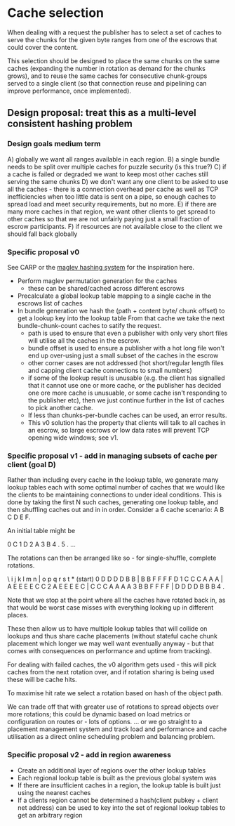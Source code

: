 # Cache selection

When dealing with a request the publisher has to select a set of caches to serve
the chunks for the given byte ranges from one of the escrows that could cover
the content.

This selection should be designed to place the same chunks on the same caches
(expanding the number in rotation as demand for the chunks grows), and to reuse
the same caches for consecutive chunk-groups served to a single client (so that
connection reuse and pipelining can improve performance, once implemented).

## Design proposal: treat this as a multi-level consistent hashing problem

### Design goals medium term

A) globally we want all ranges available in each region.
B) a single bundle needs to be split over multiple caches for puzzle security (is this true?)
C) if a cache is failed or degraded we want to keep most other caches still serving the same chunks
D) we don't want any one client to be asked to use all the caches - there is a connection overhead per cache
   as well as TCP inefficiencies when too little data is sent on a pipe, so enough caches to spread load and
   meet security requirements, but no more.
E) if there are many more caches in that region, we want other clients to get spread to other caches so that
   we are not unfairly paying just a small fraction of escrow participants.
F) if resources are not available close to the client we should fall back globally

### Specific proposal v0

See CARP or the [maglev hashing system](http://static.googleusercontent.com/media/research.google.com/zh-TW//pubs/archive/44824.pdf)
for the inspiration here.

* Perform maglev permutation generation for the caches
  * these can be shared/cached across different escrows
* Precalculate a global lookup table mapping to a single cache in the escrows
  list of caches
* In bundle generation we hash the (path + content byte/ chunk offset) to get a lookup
  key into the lookup table From that cache we take the next bundle-chunk-count
  caches to satify the request.
  * path is used to ensure that even a publisher with only very short files
    will utilise all the caches in the escrow.
  * bundle offset is used to ensure a publisher with a hot long file won't end
    up over-using just a small subset of the caches in the escrow
  * other corner cases are not addressed (hot short/regular length files and
    capping client cache connections to small numbers)
  * if some of the lookup result is unusable (e.g. the client has signalled that
    it cannot use one or more cache, or the publisher has decided one ore more
    cache is unusuable, or some cache isn't responding to the publisher etc),
    then we just continue further in the list of caches to pick another cache.
  * If less than chunks-per-bundle caches can be used, an error results.
  * This v0 solution has the property that clients will talk to all caches in an
    escrow, so large escrows or low data rates will prevent TCP opening wide
    windows; see v1.

### Specific proposal v1 - add in managing subsets of cache per client (goal D)

Rather than including every cache in the lookup table, we generate many lookup
tables each with some optimal number of caches that we would like the clients to
be maintaining connections to under ideal conditions. This is done by taking the
first N such caches, generating one lookup table, and then shuffling caches out
and in in order. Consider a 6 cache scenario: A B C D E F.

An initial table might be

0 C
1 D
2 A
3 B
4 .
5 .
...

The rotations can then be arranged like so - for single-shuffle, complete rotations.

\ i j k l m n | o p q r s t * (start)
0 D D D D B B | B B F F F F D
1 C C C A A A | A E E E E C C
2 A E E E E C | C C C A A A A
3 B B F F F F | D D D D B B B
4 .

Note that we stop at the point where all the caches have rotated back in, as
that would be worst case misses with everything looking up in different places.

These then allow us to have multiple lookup tables that will collide on lookups
and thus share cache placements (without stateful cache chunk placement which
longer we may well want eventually anyway - but that comes with consequences
on performance and uptime from tracking).

For dealing with failed caches, the v0 algorithm gets used - this will pick
caches from the next rotation over, and if rotation sharing is being used these
will be cache hits.

To maximise hit rate we select a rotation based on hash of the object path.

We can trade off that with greater use of rotations to spread objects over more
rotations; this could be dynamic based on load metrics or configuration on
routes or - lots of options. ... or we go straight to a placement management
system and track load and performance and cache utilisation as a direct online
scheduling problem and balancing problem.

### Specific proposal v2 - add in region awareness

* Create an additional layer of regions over the other lookup tables
* Each regional lookup table is built as the previous global system was
* If there are insufficient caches in a region, the lookup table is built just using the nearest caches
* If a clients region cannot be determined a hash(client pubkey + client net
  address) can be used to key into the set of regional lookup tables to get an
  arbitrary region
